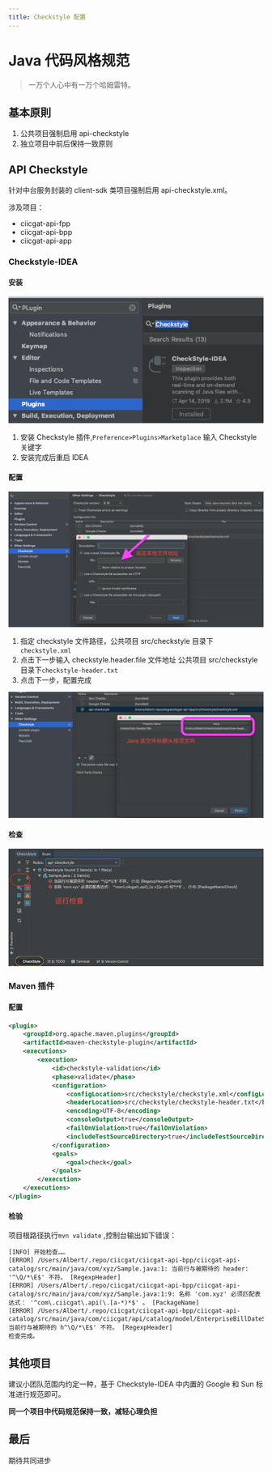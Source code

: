 ```yaml
---
title: Checkstyle 配置
---
```


# Java 代码风格规范

> 一万个人心中有一万个哈姆雷特。

## 基本原則

1. 公共项目强制启用 api-checkstyle
2. 独立项目中前后保持一致原则

## API Checkstyle

针对中台服务封装的 client-sdk 类项目强制启用 api-checkstyle.xml。

涉及项目：

- ciicgat-api-fpp
- ciicgat-api-bpp
- ciicgat-api-app

### Checkstyle-IDEA

#### 安装

  ![checkstyle-install](../../assets/images/java/checkstyle/checkstyle-idea-install.png)

1. 安装 Checkstyle 插件,`Preference>Plugins>Marketplace` 输入 Checkstyle 关键字
2. 安装完成后重启 IDEA

#### 配置

  ![config-1](../../assets/images/java/checkstyle/checkstyle-config-1.png)

1. 指定 checkstyle 文件路径，公共项目 src/checkstyle 目录下 `checkstyle.xml`
2. 点击下一步输入 checkstyle.header.file 文件地址 公共项目 src/checkstyle 目录下`checkstyle-header.txt`
3. 点击下一步，配置完成

  ![config-2](../../assets/images/java/checkstyle/checkstyle-config-2.png)

#### 检查

![check](../../assets/images/java/checkstyle/checkstyle-check.png)

### Maven 插件

#### 配置

```xml
<plugin>
    <groupId>org.apache.maven.plugins</groupId>
    <artifactId>maven-checkstyle-plugin</artifactId>
    <executions>
        <execution>
            <id>checkstyle-validation</id>
            <phase>validate</phase>
            <configuration>
                <configLocation>src/checkstyle/checkstyle.xml</configLocation>
                <headerLocation>src/checkstyle/checkstyle-header.txt</headerLocation>
                <encoding>UTF-8</encoding>
                <consoleOutput>true</consoleOutput>
                <failOnViolation>true</failOnViolation>
                <includeTestSourceDirectory>true</includeTestSourceDirectory>
            </configuration>
            <goals>
                <goal>check</goal>
            </goals>
        </execution>
    </executions>
</plugin>
```

#### 检验

项目根路径执行`mvn validate` ,控制台输出如下错误：

```shell
[INFO] 开始检查……
[ERROR] /Users/Albert/.repo/ciicgat/ciicgat-api-bpp/ciicgat-api-catalog/src/main/java/com/xyz/Sample.java:1: 当前行与被期待的 header: '^\Q/*\E$' 不符。 [RegexpHeader]
[ERROR] /Users/Albert/.repo/ciicgat/ciicgat-api-bpp/ciicgat-api-catalog/src/main/java/com/xyz/Sample.java:1:9: 名称 'com.xyz' 必须匹配表达式： '^com\.ciicgat\.api(\.[a-*)*$' 。 [PackageName]
[ERROR] /Users/Albert/.repo/ciicgat/ciicgat-api-bpp/ciicgat-api-catalog/src/main/java/com/ciicgat/api/catalog/model/EnterpriseBillDateSetting.java:1: 当前行与被期待的 h^\Q/*\E$' 不符。 [RegexpHeader]
检查完成。
```

## 其他项目

建议小团队范围内约定一种，基于 Checkstyle-IDEA 中内置的 Google 和 Sun 标准进行规范即可。

**同一个项目中代码规范保持一致，减轻心理负担**

## 最后

期待共同进步
